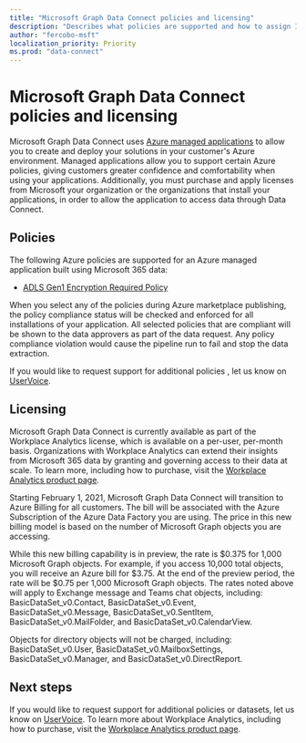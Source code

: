 ```yaml
---
title: "Microsoft Graph Data Connect policies and licensing"
description: "Describes what policies are supported and how to assign ISV access SKUs to organizations."
author: "fercobo-msft"
localization_priority: Priority
ms.prod: "data-connect"
---
```


# Microsoft Graph Data Connect policies and licensing

Microsoft Graph Data Connect uses [Azure managed applications](/azure/managed-applications/overview) to allow you to create and deploy your solutions in your customer's Azure environment. Managed applications allow you to support certain Azure policies, giving customers greater confidence and comfortability when using your applications. Additionally, you must purchase and apply licenses from Microsoft your organization or the organizations that install your applications, in order to allow the application to access data through Data Connect.

## Policies

The following Azure policies are supported for an Azure managed application built using Microsoft 365 data:

- [ADLS Gen1 Encryption Required Policy](/azure/azure-policy/scripts/enforce-datalakestore-encryption)

When you select any of the policies during Azure marketplace publishing, the policy compliance status will be checked and enforced for all installations of your application. All selected policies that are compliant will be shown to the data approvers as part of the data request. Any policy compliance violation would cause the pipeline run to fail and stop the data extraction.

If you would like to request support for additional policies , let us know on [UserVoice](https://microsoftgraph.uservoice.com/forums/920506-microsoft-graph-feature-requests?category_id=359581).

## Licensing

Microsoft Graph Data Connect is currently available as part of the Workplace Analytics license, which is available on a per-user, per-month basis. Organizations with Workplace Analytics can extend their insights from Microsoft 365 data by granting and governing access to their data at scale. To learn more, including how to purchase, visit the  [Workplace Analytics product page](https://products.office.com/business/workplace-analytics).

Starting February 1, 2021, Microsoft Graph Data Connect will transition to Azure Billing for all customers. The bill will be associated with the Azure Subscription of the Azure Data Factory you are using. The price in this new billing model is based on the number of Microsoft Graph objects you are accessing.

While this new billing capability is in preview, the rate is $0.375 for 1,000 Microsoft Graph objects. For example, if you access 10,000 total objects, you will receive an Azure bill for $3.75. At the end of the preview period, the rate will be $0.75 per 1,000 Microsoft Graph objects. The rates noted above will apply to Exchange message and Teams chat objects, including: BasicDataSet_v0.Contact, BasicDataSet_v0.Event, BasicDataSet_v0.Message, BasicDataSet_v0.SentItem, BasicDataSet_v0.MailFolder, and BasicDataSet_v0.CalendarView.

Objects for directory objects will not be charged, including: BasicDataSet_v0.User, BasicDataSet_v0.MailboxSettings, BasicDataSet_v0.Manager, and BasicDataSet_v0.DirectReport.

## Next steps

If you would like to request support for additional policies or datasets, let us know on [UserVoice](https://microsoftgraph.uservoice.com/forums/920506-microsoft-graph-feature-requests?category_id=359581). To learn more about Workplace Analytics, including how to purchase, visit the [Workplace Analytics product page](https://products.office.com/business/workplace-analytics).
